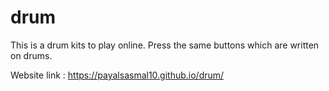 # drum
This is a drum kits to play online. Press the same buttons which are written on drums.

Website link : https://payalsasmal10.github.io/drum/
